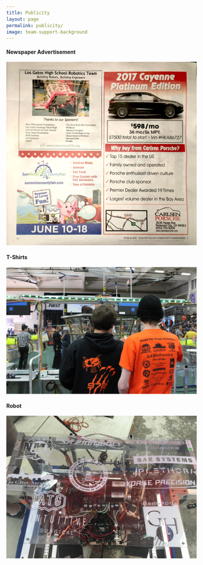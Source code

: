 ```yaml
---
title: Publicity
layout: page
permalink: publicity/
image: team-support-background
---
```


#### Newspaper Advertisement

<img src="/assets/img/2017_season/newspaper_ad.jpg" alt="Los Gatos Weekly Times Newspaper Ad" class="picture-width"/>

#### T-Shirts

<img src="/assets/img/2017_season/2017_shirt.jpg" alt="Sponsor Logos On Our T-Shirts" class="picture-width"/>

#### Robot

<img src="/assets/img/2017_season/2017_polycarb.jpg" alt="Sponsor Logos On Our Robot" class="picture-width"/>
